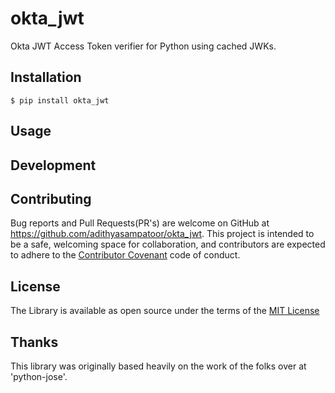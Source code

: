 # okta_jwt

Okta JWT Access Token verifier for Python using cached JWKs.

## Installation

    $ pip install okta_jwt

## Usage

## Development

## Contributing

Bug reports and Pull Requests(PR's) are welcome on GitHub at https://github.com/adithyasampatoor/okta_jwt. This project is intended to be a safe, welcoming space for collaboration, and contributors are expected to adhere to the [Contributor Covenant](http://contributor-covenant.org) code of conduct.

## License

The Library is available as open source under the terms of the [MIT License](https://opensource.org/licenses/MIT)

## Thanks

This library was originally based heavily on the work of the folks over at 'python-jose'.
